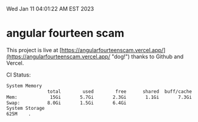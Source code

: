 Wed Jan 11 04:01:22 AM EST 2023

# angular fourteen scam


This project is live at [https://angularfourteenscam.vercel.app/](https://angularfourteenscam.vercel.app/ "dog!") thanks to Github and Vercel.

CI Status: 

```bash
System Memory
               total        used        free      shared  buff/cache   available
Mem:            15Gi       5.7Gi       2.3Gi       1.1Gi       7.3Gi       8.2Gi
Swap:          8.0Gi       1.5Gi       6.4Gi
System Storage
625M	.
```
